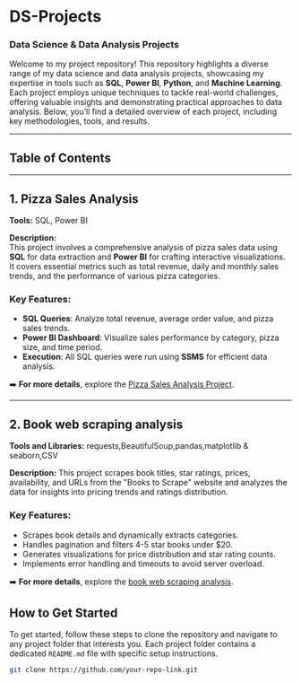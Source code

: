 # **DS-Projects**  
### **Data Science & Data Analysis Projects**

Welcome to my project repository! This repository highlights a diverse range of my data science and data analysis projects, showcasing my expertise in tools such as **SQL**, **Power BI**, **Python**, and **Machine Learning**. Each project employs unique techniques to tackle real-world challenges, offering valuable insights and demonstrating practical approaches to data analysis. Below, you’ll find a detailed overview of each project, including key methodologies, tools, and results.

---

## **Table of Contents**

---

## **1. Pizza Sales Analysis**

**Tools:** SQL, Power BI

**Description:**  
This project involves a comprehensive analysis of pizza sales data using **SQL** for data extraction and **Power BI** for crafting interactive visualizations. It covers essential metrics such as total revenue, daily and monthly sales trends, and the performance of various pizza categories.

### **Key Features:**
- **SQL Queries**: Analyze total revenue, average order value, and pizza sales trends.
- **Power BI Dashboard**: Visualize sales performance by category, pizza size, and time period.
- **Execution**: All SQL queries were run using **SSMS** for efficient data analysis.

➡️ **For more details**, explore the [Pizza Sales Analysis Project](https://github.com/ishakumari1709/DS-projects/tree/main/pizza_sales_analysis).


---
## **2. Book web scraping analysis**
**Tools and Libraries:** requests,BeautifulSoup,pandas,matplotlib & seaborn,CSV

**Description:**
This project scrapes book titles, star ratings, prices, availability, and URLs from the "Books to Scrape" website and analyzes the data for insights into pricing trends and ratings distribution.

### **Key Features:**
- Scrapes book details and dynamically extracts categories.
- Handles pagination and filters 4-5 star books under $20.
- Generates visualizations for price distribution and star rating counts.
- Implements error handling and timeouts to avoid server overload.

➡️ **For more details**, explore the [book web scraping analysis](https://github.com/ishakumari1709/DS-projects/tree/main/book%20web%20scraping%20analysis).
  

## **How to Get Started**

To get started, follow these steps to clone the repository and navigate to any project folder that interests you. Each project folder contains a dedicated `README.md` file with specific setup instructions.

```bash
git clone https://github.com/your-repo-link.git
